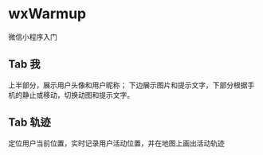 # wxWarmup
微信小程序入门

## Tab 我
上半部分，展示用户头像和用户昵称；
下边展示图片和提示文字，下部分根据手机的静止或移动，切换动图和提示文字。

## Tab 轨迹
定位用户当前位置，实时记录用户活动位置，并在地图上画出活动轨迹
